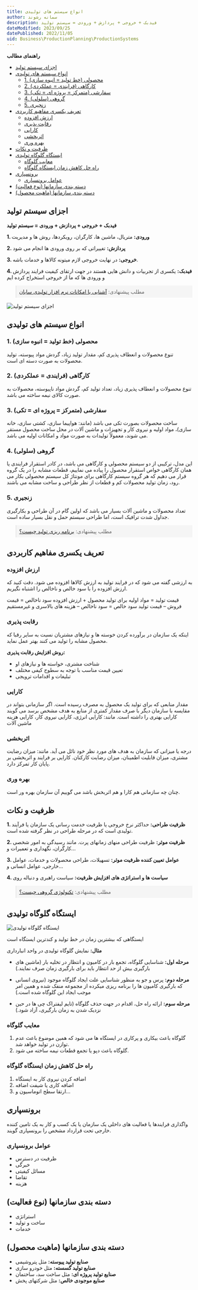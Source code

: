 ```yaml
---
title: انواع سیستم های تولیدی
author: سمانه رشوند  
description: فیدبک + خروجی + پردازش + ورودی = سیستم تولید
dateModified: 2023/09/25
datePublished: 2022/11/05
uid: Business\ProductionPlanning\ProductionSystems  
---
```

**راهنمای مطالب**
- [اجزای سیستم تولید](#اجزای-سیستم-تولید)
- [انواع سیستم های تولیدی](#انواع-سیستم-های-تولیدی)
    - [1. محصولی (خط تولید = انبوه سازی)](#1-محصولی-خط-تولید--انبوه-سازی)
    - [2. کارگاهی (فرایندی = عملکردی)](#2-کارگاهی-فرایندی--عملکردی)
    - [3. سفارشی (متمرکز = پروژه ای = تکی)](#3-سفارشی-متمرکز--پروژه-ای--تکی)
    - [4. گروهی (سلولی)](#4-گروهی-سلولی)
    - [5. زنجیری](#5-زنجیری)
- [تعریف یکسری مفاهیم کاربردی](#تعریف-یکسری-مفاهیم-کاربردی)
    - [ارزش افزوده](#ارزش-افزوده)
    - [رقابت پذیری](#رقابت-پذیری)
    - [کارایی](#کارایی)
    - [اثربخشی](#اثربخشی)
    - [بهره وری](#بهره-وری)
- [ظرفیت و نکات](#ظرفیت-و-نکات)
- [ایستگاه گلوگاه تولیدی](#ایستگاه-گلوگاه-تولیدی)
    - [معایب گلوگاه](#معایب-گلوگاه)
    - [راه حل کاهش زمان ایستگاه گلوگاه](#راه-حل-کاهش-زمان-ایستگاه-گلوگاه)
- [برونسپاری](#برونسپاری)
    - [عوامل برونسپاری](#عوامل-برونسپاری)
- [دسته بندی سازمانها (نوع فعالیت)](#دسته-بندی-سازمانها-نوع-فعالیت)
- [دسته بندی سازمانها (ماهیت محصول)](#دسته-بندی-سازمانها-ماهیت-محصول)



## اجزای سیستم تولید

**فیدبک + خروجی + پردازش + ورودی = سیستم تولید**

**1. ورودی:** متریال، ماشین ها، کارگران، رویکردها، روش ها و مدیریت

**2. پردازش:** تغییراتی که بر روی ورودی ها انجام می شود 

**3. خروجی:** در نهایت خروجی لازم میتونه کالاها و خدمات باشه.

**4. فیدبک:** یکسری از تجربیات و دانش هایی هستند در جهت ارتقای کیفیت فرایند پردازش و ورودی ها که ما از خروجی استخراج کرده ایم

<blockquote style="background-color:#f5f5f5; padding:0.5rem">
مطلب پیشنهادی: <a href="https://www.hooshkar.com/Software/Sayan/Package/Industrial" target="_blank"> آشنایی با امکانات نرم افزار تولیدی سایان
</a></blockquote>


![اجزای سیستم تولید](./Images/ProductionSystemComponents.webp)

## انواع سیستم های تولیدی

### 1. محصولی (خط تولید = انبوه سازی)
تنوع محصولات و انعطاف پذیری کم، مقدار تولید زیاد، گردش مواد پیوسته، تولید محصولات به صورت دسته ای است.
### 2. کارگاهی (فرایندی = عملکردی)
تنوع محصولات و انعطاف پذیری زیاد، تعداد تولید کم، گردش مواد ناپیوسته، محصولات به صورت کالای نیمه ساخته می باشد.
### 3. سفارشی (متمرکز = پروژه ای = تکی)
ساخت محصولات بصورت تکی می باشد (مانند: هواپیما سازی، کشتی سازی، خانه سازی)، مواد اولیه و نیروی کار و تجهیزات و ماشین آلات در محل ساخت محصول مستقر می شوند، معمولاً تولیدات به صورت مواد و امکانات اولیه می باشد.
### 4. گروهی (سلولی)
این مدل، ترکیبی از دو سیستم محصولی و کارگاهی می باشد، در کادر استقرار فرایندی یا همان کارگاهی خواص استقرار محصول را پیاده می نماییم، قطعات مشابه را در یک گروه قرار می دهیم که هر گروه سیستم کارگاهی برای مونتاژ کل سیستم محصولی بکار می رود، زمان تولید محصولات کم و قطعات از نظر طراحی و ساخت مشابه می باشند.
### 5. زنجیری
تعداد محصولات و ماشین آلات بسیار می باشد که اولین گام در آن طراحی و بکارگیری جداول شدت ترافیک است، اما طراحی سیستم حمل و نقل بسیار ساده است.

<blockquote style="background-color:#f5f5f5; padding:0.5rem">
مطلب پیشنهادی: <a href="https://www.hooshkar.com/Wiki/Production/ProductionPlanning" target="_blank">برنامه ریزی تولید چیست؟
</a></blockquote>

## تعریف یکسری مفاهیم کاربردی

### ارزش افزوده
به ارزشی گفته می شود که در فرایند تولید به ارزش کالاها افزوده می شود. دقت کنید که ارزش افزوده را با سود خالص و ناخالص را اشتباه نگیریم.

قیمت تولید = مواد اولیه برای تولید محصول + ارزش افزوده
سود ناخالص = قیمت فروش – قیمت تولید
سود خالص = سود ناخالص – هزینه های بالاسری و غیرمستقیم

### رقابت پذیری
اینکه یک سازمان در برآورده کردن خوسته ها و نیازهای مشتریان نسبت به سایر رقبا که محصول مشابه را تولید می کنند بهتر عمل نماید.

**روش افزایش رقابت پذیری:**
*	شناخت مشتری، خواسته ها و نیازهای او
*	تعیین قیمت مناسب با توجه به سطوح کیفی مختلف
*	تبلیغات و اقدامات ترویجی

### کارایی
مقدار منابعی که برای تولید یک محصول به مصرف رسیده است.
اگر سازمانی بتواند در مقایسه با سازمان دیگر با صرف مقدار کمتری از منابع به هدف مشخص برسد می گویند کارایی بهتری را داشته است. مانند: کارایی انرژی، کارایی نیروی کار، کارایی هزینه ماشین آلات

### اثربخشی
درجه یا میزانی که سازمان به هدف های مورد نظر خود نائل می آید. مانند: میزان رضایت مشتری، میزان قابلیت اطمینان، میزان رضایت کارکنان.
کارایی بر فرایند و اثربخشی بر پایان کار تمرکز دارد.

### بهره وری
چنان چه سازمانی هم کارا و هم اثربخش باشد می گوییم آن سازمان بهره ور است.

## ظرفیت و نکات

**1. ظرفیت طراحی:** 
حداکثر نرخ خروجی یا ظرفیت خدمت رسانی یک سازمان یا فرآیند تولیدی است که در مرحله طراحی در نظر گرفته شده است.  

**2. ظرفیت موثر:**
 ظرفیت طراحی منهای زمانهای پرت. مانند رسیدگی به امور شخصی کارگران، نگهداری و تعمیرات و...

**3. عوامل تعیین کننده ظرفیت موثر:**
    تسهیلات، طراحی محصولات و خدمات، عوامل خارجی، عوامل انسانی و...

**4. سیاست ها و استراتژی های افزایش ظرفیت:**
    سیاست راهبری و دنباله روی

<blockquote style="background-color:#f5f5f5; padding:0.5rem">
مطلب پیشنهادی: <a href="https://www.hooshkar.com/Wiki/Production/GroupTechnology" target="_blank">تکنولوژی گروهی چیست؟
</a></blockquote>

## ایستگاه گلوگاه تولیدی

![ایستگاه گلوگاه تولیدی](./Images/Bottleneck.webp)

ایستگاهی که بیشترین زمان در خط تولید و کندترین ایستگاه است

**مثال:** نمایش گلوگاه تولیدی در واحد انبارداری

* **مرحله اول:** شناسایی گلوگاه، تجمع بار در کامیون و انتظار در تخلیه بار (ماشین های بارگیری بیش از حد انتظار باید برای بارگیری زمان صرف نمایند.)

* **مرحله دوم:** پرس و جو به منظور شناسایی علت ایجاد گلوگاه موجود (نیروی انسانی که بارگیری کامیون ها را برنامه ریزی میکرده از مجموعه منفک شده و همین امر 
موجب ایجاد این گلوگاه شده است.)

* **مرحله سوم:** ارائه راه حل، اقدام در جهت حذف گلوگاه (تایم لیفتراک چی ها در حین نزدیک شدن به زمان بارگیری، آزاد شود.)

### معایب گلوگاه
1. گلوگاه باعث بیکاری و پرکاری در ایستگاه ها می شود که همین موضوع باعث عدم توازن در تولید خواهد شد.
2. گلوگاه باعث دپو یا تجمع قطعات نیمه ساخته می شود.

### راه حل کاهش زمان ایستگاه گلوگاه
1. اضافه کردن نیروی کار به ایستگاه
2. اضافه کاری یا شیفت اضافه
3. ارتقا سطح اتوماسیون و...

## برونسپاری
واگذاری فرایندها یا فعالیت های داخلی یک سازمان یا یک کسب و کار به یک تامین کننده خارجی تحت قرارداد مشخص را برونسپاری گویند.

### عوامل برونسپاری
*	ظرفیت در دسترس
*	خبرگی
*	مسائل کیفیتی
*	تقاضا
*	هزینه

## دسته بندی سازمانها (نوع فعالیت)
*	استراتژی
*	ساخت و تولید
*	خدمات

## دسته بندی سازمانها (ماهیت محصول)
* **صنایع تولید پیوسته:** مثل پتروشیمی
* **صنایع تولید گسسته:** مثل خودرو سازی
* **صنایع تولید پروژه ای:** مثل ساخت سد، ساختمان
* **صنایع موجودی خالص:** مثل شرکتهای پخش


[اجزای سیستم تولید]: #اجزای-سیستم-تولید
[انواع سیستم های تولیدی]: #انواع-سیستم-های-تولیدی
[1. محصولی (خط تولید = انبوه سازی)]: #1-محصولی-خط-تولید--انبوه-سازی
[2. کارگاهی  (فرایندی = عملکردی)]: #2-کارگاهی-فرایندی--عملکردی
[3. سفارشی (متمرکز = پروژه ای = تکی)]: #3-سفارشی-متمرکز--پروژه-ای--تکی
[4. گروهی (سلولی)]: #4-گروهی-سلولی
[5. زنجیری]: #5-زنجیری
[تعریف یکسری مفاهیم کاربردی]: #تعریف-یکسری-مفاهیم-کاربردی
[ارزش افزوده]: #ارزش-افزوده
[رقابت پذیری]: #رقابت-پذیری
[کارایی]: #کارایی
[اثربخشی]: #اثربخشی
[بهره وری]: #بهره-وری
[ظرفیت و نکات]: #ظرفیت-و-نکات
[ایستگاه گلوگاه تولیدی]: #ایستگاه-گلوگاه-تولیدی
[معایب گلوگاه]: #معایب-گلوگاه
[راه حل کاهش زمان ایستگاه گلوگاه]: #راه-حل-کاهش-زمان-ایستگاه-گلوگاه
[برونسپاری]: #برونسپاری
[عوامل برونسپاری]: #عوامل-برونسپاری
[دسته بندی سازمانها (نوع فعالیت)]: #دسته-بندی-سازمانها-نوع-فعالیت
[دسته بندی سازمانها (ماهیت محصول)]: #دسته-بندی-سازمانها-ماهیت-محصول